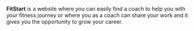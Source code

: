 **FitStart** is a website where you can easily find a coach to help you with your fitness journey or where you as a coach can share your work and it gives you the opportunity to grow your career. 
